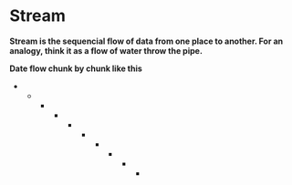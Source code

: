 # Stream

**Stream is the sequencial flow of data from one place to another. For an analogy, think it as a flow of water throw the pipe.**

**Date flow chunk by chunk like this**
* - - - - - - - - * 

